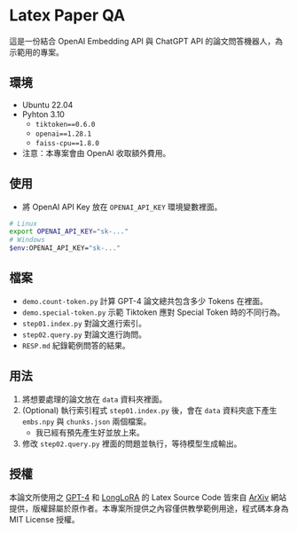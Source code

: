 # Latex Paper QA

這是一份結合 OpenAI Embedding API 與 ChatGPT API 的論文問答機器人，為示範用的專案。

## 環境

- Ubuntu 22.04
- Pyhton 3.10
  - `tiktoken==0.6.0`
  - `openai==1.28.1`
  - `faiss-cpu==1.8.0`
- 注意：本專案會由 OpenAI 收取額外費用。

## 使用

- 將 OpenAI API Key 放在 `OPENAI_API_KEY` 環境變數裡面。

```sh
# Linux
export OPENAI_API_KEY="sk-..."
# Windows
$env:OPENAI_API_KEY="sk-..."
```

## 檔案

- `demo.count-token.py` 計算 GPT-4 論文總共包含多少 Tokens 在裡面。
- `demo.special-token.py` 示範 Tiktoken 應對 Special Token 時的不同行為。
- `step01.index.py` 對論文進行索引。
- `step02.query.py` 對論文進行詢問。
- `RESP.md` 紀錄範例問答的結果。

## 用法

1. 將想要處理的論文放在 `data` 資料夾裡面。
2. (Optional) 執行索引程式 `step01.index.py` 後，會在 `data` 資料夾底下產生 `embs.npy` 與 `chunks.json` 兩個檔案。
   - 我已經有預先產生好並放上來。
3. 修改 `step02.query.py` 裡面的問題並執行，等待模型生成輸出。

## 授權

本論文所使用之 [GPT-4](https://arxiv.org/abs/2303.08774) 和 [LongLoRA](https://arxiv.org/abs/2309.12307) 的 Latex Source Code 皆來自 [ArXiv](https://arxiv.org/) 網站提供，版權歸屬於原作者。本專案所提供之內容僅供教學範例用途，程式碼本身為 MIT License 授權。
